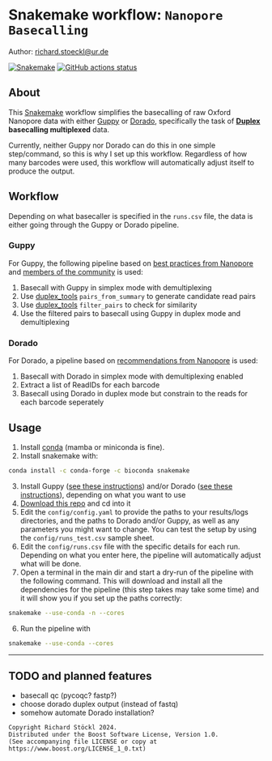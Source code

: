 # Snakemake workflow: `Nanopore Basecalling`

Author: richard.stoeckl@ur.de

[![Snakemake](https://img.shields.io/badge/snakemake-≥8.10.0-brightgreen.svg)](https://snakemake.github.io)
[![GitHub actions status](https://github.com/basecallNanopore/basecallNanopore/workflows/Tests/badge.svg?branch=main)](https://github.com/richardstoeckl/basecallNanopore/actions?query=branch%3Amain+workflow%3ATests)

## About

This [Snakemake](https://snakemake.github.io) workflow simplifies the basecalling of raw Oxford Nanopore data with either [Guppy](https://help.nanoporetech.com/en/articles/6628042-how-do-i-install-stand-alone-guppy) or [Dorado](https://github.com/nanoporetech/dorado), specifically the task of **[Duplex](https://nanoporetech.com/platform/accuracy/duplex) basecalling multiplexed** data.

Currently, neither Guppy nor Dorado can do this in one simple step/command, so this is why I set up this workflow. Regardless of how many barcodes were used, this workflow will automatically adjust itself to produce the output.

## Workflow

Depending on what basecaller is specified in the `runs.csv` file, the data is either going through the Guppy or Dorado pipeline.

### Guppy
For Guppy, the following pipeline based on [best practices from Nanopore](https://community.nanoporetech.com/docs/prepare/library_prep_protocols/Guppy-protocol/v/gpb_2003_v1_revax_14dec2018/duplex-basecalling) and [members of the community](https://github.com/nanoporetech/duplex-tools/issues/25#issuecomment-1314782220) is used:

1. Basecall with Guppy in simplex mode with demultiplexing
2. Use [duplex_tools](https://github.com/nanoporetech/duplex-tools) `pairs_from_summary` to generate candidate read pairs
3. Use [duplex_tools](https://github.com/nanoporetech/duplex-tools) `filter_pairs` to check for similarity
4. Use the filtered pairs to basecall using Guppy in duplex mode and demultiplexing

### Dorado
For Dorado, a pipeline based on [recommendations from Nanopore](https://github.com/nanoporetech/dorado/issues/600#issuecomment-1915188395) is used:

1. Basecall with Dorado in simplex mode with demultiplexing enabled
2. Extract a list of ReadIDs for each barcode
3. Basecall using Dorado in duplex mode but constrain to the reads for each barcode seperately

## Usage
1. Install [conda](https://docs.conda.io/en/latest/miniconda.html) (mamba or miniconda is fine).
2. Install snakemake with:
```bash
conda install -c conda-forge -c bioconda snakemake
```
3. Install Guppy ([see these instructions](https://help.nanoporetech.com/en/articles/6628042-how-do-i-install-stand-alone-guppy)) and/or Dorado ([see these instructions](https://github.com/nanoporetech/dorado)), depending on what you want to use
3. [Download this repo](https://github.com/richardstoeckl/basecallNanopore/archive/refs/heads/main.zip) and cd into it
4. Edit the `config/config.yaml` to provide the paths to your results/logs directories, and the paths to Dorado and/or Guppy, as well as any parameters you might want to change. You can test the setup by using the `config/runs_test.csv` sample sheet.
5. Edit the `config/runs.csv` file with the specific details for each run. Depending on what you enter here, the pipeline will automatically adjust what will be done.
5. Open a terminal in the main dir and start a dry-run of the pipeline with the following command. This will download and install all the dependencies for the pipeline (this step takes may take some time) and it will show you if you set up the paths correctly:

```bash
snakemake --use-conda -n --cores
```
6. Run the pipeline with
```bash
snakemake --use-conda --cores
```
---

## TODO and planned features
- basecall qc (pycoqc? fastp?)
- choose dorado duplex output (instead of fastq)
- somehow automate Dorado installation?

```
Copyright Richard Stöckl 2024.
Distributed under the Boost Software License, Version 1.0.
(See accompanying file LICENSE or copy at 
https://www.boost.org/LICENSE_1_0.txt)
```